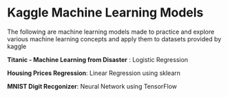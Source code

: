 # Kaggle Machine Learning Models

The following are machine learning models made to practice and explore various machine learning concepts and apply them to datasets provided by kaggle

**Titanic - Machine Learning from Disaster** : Logistic Regression

**Housing Prices Regression**: Linear Regression using sklearn

**MNIST Digit Recgonizer**: Neural Network using TensorFlow
